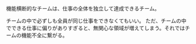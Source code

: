 機能横断的なチームは、仕事の全体を独立して達成できるチーム。

チームの中で必ずしも全員が同じ仕事をできなくてもいい。
ただ、チームの中でできる仕事に偏りがありすぎると、無関心な領域が増えてしまう。それではチームの機能不全に繋がる。
